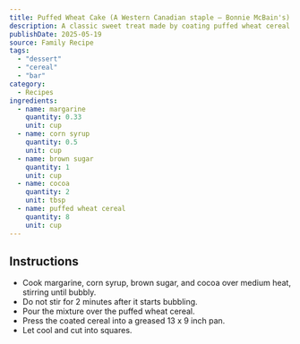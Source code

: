 ```yaml
---
title: Puffed Wheat Cake (A Western Canadian staple – Bonnie McBain's)
description: A classic sweet treat made by coating puffed wheat cereal in a rich cocoa caramel mixture and pressing it into bars.
publishDate: 2025-05-19
source: Family Recipe
tags:
  - "dessert"
  - "cereal"
  - "bar"
category:
  - Recipes
ingredients:
  - name: margarine
    quantity: 0.33
    unit: cup
  - name: corn syrup
    quantity: 0.5
    unit: cup
  - name: brown sugar
    quantity: 1
    unit: cup
  - name: cocoa
    quantity: 2
    unit: tbsp
  - name: puffed wheat cereal
    quantity: 8
    unit: cup
---
```


## Instructions

- Cook margarine, corn syrup, brown sugar, and cocoa over medium heat, stirring until bubbly.
- Do not stir for 2 minutes after it starts bubbling.
- Pour the mixture over the puffed wheat cereal.
- Press the coated cereal into a greased 13 x 9 inch pan.
- Let cool and cut into squares.
